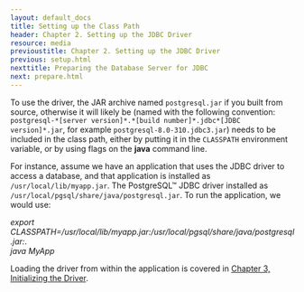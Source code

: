 ```yaml
---
layout: default_docs
title: Setting up the Class Path
header: Chapter 2. Setting up the JDBC Driver
resource: media
previoustitle: Chapter 2. Setting up the JDBC Driver
previous: setup.html
nexttitle: Preparing the Database Server for JDBC
next: prepare.html
---
```


To use the driver, the JAR archive named `postgresql.jar` if you built from source,
otherwise it will likely be (named with the following convention: `postgresql-*[server version]*.*[build number]*.jdbc*[JDBC version]*.jar`,
for example `postgresql-8.0-310.jdbc3.jar`) needs to be included in the class path,
either by putting it in the `CLASSPATH` environment variable, or by using flags on
the **java** command line.

For instance, assume we have an application that uses the JDBC driver to access
a database, and that application is installed as `/usr/local/lib/myapp.jar`. The
PostgreSQL™ JDBC driver installed as `/usr/local/pgsql/share/java/postgresql.jar`.
To run the application, we would use:

*export CLASSPATH=/usr/local/lib/myapp.jar:/usr/local/pgsql/share/java/postgresql.jar:*.  
*java MyApp*

Loading the driver from within the application is covered in [Chapter 3, Initializing the Driver](use.html).